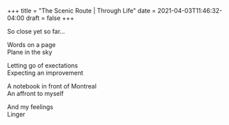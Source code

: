 +++
title = "The Scenic Route | Through Life"
date = 2021-04-03T11:46:32-04:00
draft = false
+++


So close yet so far...

Words on a page  
Plane in the sky

Letting go of exectations  
Expecting an improvement

A notebook in front of Montreal  
An affront to myself

And my feelings  
Linger

